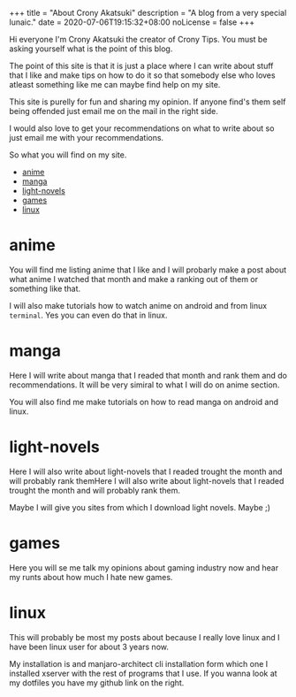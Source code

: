 +++
title = "About Crony Akatsuki"
description = "A blog from a very special lunaic."
date = 2020-07-06T19:15:32+08:00
noLicense = false
+++

Hi  everyone I'm Crony Akatsuki the creator of Crony Tips. You must be asking yourself what is the point of this blog.

The point of this site is that it is just a place where I can write about stuff that I like and make tips on how to do it so that somebody else who loves atleast something like me can maybe find help on my site.

This site is purelly for fun and sharing my opinion. If anyone find's them self being offended just email me on the mail in the right side. 

I would also love to get your recommendations on what to write about so just email me with your recommendations.

So what you will find on my site.

- [anime](#anime)
- [manga](#manga)
- [light-novels](#lightnovels)
- [games](#games)
- [linux](#linux)

# anime

You will find me listing anime that I like and I will probarly make a post about what anime I watched that month and make a ranking out of them or something like that.

I will also make tutorials how to watch anime on android and from linux `terminal`. Yes you can even do that in linux.

# manga

Here I will write about manga that I readed that month and rank them and do recommendations. It will be very simiral to what I will do on anime section.

You will also find me make tutorials on how to read manga on android and linux.

# light-novels

Here I will also write about light-novels that I readed trought the month and will probably rank themHere I will also write about light-novels that  I readed trought the month and will probably rank them.

Maybe I will give you sites from which I download light novels. Maybe ;)

# games

Here you will se me talk my opinions about gaming industry now and hear my runts about how much I hate new games.

# linux

This will probably be most my posts about because I really love linux and I have been linux user for about 3 years now.

My installation is and manjaro-architect cli installation form which one I installed xserver with the rest of programs that I use. If you wanna look at my dotfiles you have my github link on the right.


